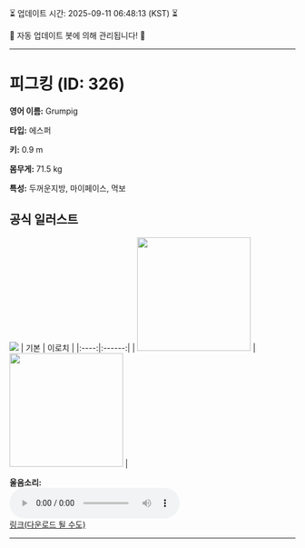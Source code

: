 
⏳ 업데이트 시간: 2025-09-11 06:48:13 (KST) ⏳

🤖 자동 업데이트 봇에 의해 관리됩니다! 🤖

---

# 피그킹 (ID: 326)
**영어 이름:** Grumpig

**타입:** 에스퍼

**키:** 0.9 m

**몸무게:** 71.5 kg

**특성:** 두꺼운지방, 마이페이스, 먹보

## 공식 일러스트
![](https://raw.githubusercontent.com/PokeAPI/sprites/master/sprites/pokemon/other/official-artwork/326.png)
| 기본 | 이로치 |
|:----:|:------:|
| <img src="http://play.pokemonshowdown.com/sprites/ani/grumpig.gif" width="200"> | <img src="http://play.pokemonshowdown.com/sprites/ani-shiny/grumpig.gif" width="200"> |

**울음소리:**<br><audio controls src="https://raw.githubusercontent.com/PokeAPI/cries/main/cries/pokemon/latest/326.ogg"></audio><br> [링크(다운로드 될 수도)](https://raw.githubusercontent.com/PokeAPI/cries/main/cries/pokemon/latest/326.ogg)


---
